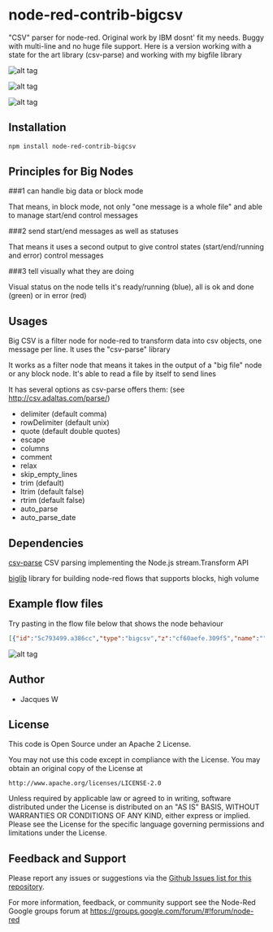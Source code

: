 # node-red-contrib-bigcsv

"CSV" parser for node-red. Original work by IBM dosnt' fit my needs. Buggy with multi-line and no huge file support. Here is a version working with a state for the art library (csv-parse) and working with my bigfile library

![alt tag](https://cloud.githubusercontent.com/assets/18165555/14587338/e2939d76-04b1-11e6-8f70-58620128fda8.png)

![alt tag](https://cloud.githubusercontent.com/assets/18165555/14587341/e5964910-04b1-11e6-8797-b70a6d12504e.png)

![alt tag](https://cloud.githubusercontent.com/assets/18165555/14587342/e79a420c-04b1-11e6-80fb-a3f4b33fa13d.png)

## Installation
```bash
npm install node-red-contrib-bigcsv
```

## Principles for Big Nodes
 
###1 can handle big data or block mode

  That means, in block mode, not only "one message is a whole file" and able to manage start/end control messages

###2 send start/end messages as well as statuses

  That means it uses a second output to give control states (start/end/running and error) control messages

###3 tell visually what they are doing

  Visual status on the node tells it's ready/running (blue), all is ok and done (green) or in error (red)

## Usages

Big CSV is a filter node for node-red to transform data into csv objects, one message per line. It uses the "csv-parse" library

It works as a filter node that means it takes in the output of a "big file" node or any block node. It's able to read a file by itself to send lines

It has several options as csv-parse offers them: (see http://csv.adaltas.com/parse/)

- delimiter (default comma)
- rowDelimiter (default unix)
- quote (default double quotes)
- escape
- columns
- comment
- relax
- skip_empty_lines
- trim (default)
- ltrim (default false)
- rtrim (default false)
- auto_parse
- auto_parse_date

## Dependencies

[csv-parse](https://www.npmjs.com/package/csv-parse) CSV parsing implementing the Node.js stream.Transform API

[biglib](https://www.npmjs.com/package/node-red-biglib) library for building node-red flows that supports blocks, high volume

## Example flow files

Try pasting in the flow file below that shows the node behaviour 

```json
[{"id":"5c793499.a386cc","type":"bigcsv","z":"cf60aefe.309f5","name":"","filename":"","x":337.5,"y":550,"wires":[[],[]]},{"id":"b0b0578.f4f4fa8","type":"comment","z":"cf60aefe.309f5","name":"Big CSV node sample usage","info":"","x":144,"y":31,"wires":[]},{"id":"da2bdbe4.25d428","type":"inject","z":"cf60aefe.309f5","name":"GO","topic":"","payload":"","payloadType":"str","repeat":"","crontab":"","once":false,"x":404.5,"y":92,"wires":[["83837399.7c7c9"]]},{"id":"83837399.7c7c9","type":"function","z":"cf60aefe.309f5","name":"sample data","func":"msg.control = { state: \"standalone\" }\nmsg.payload = \"Col1,Col2,Col3\\nVal1,\\\"Val\\\"\\\"3\\\"\\\"\\\",Val3\\nThis,is a,\\\"multi\\nline\\\"\\n1,2,2016-01-02\"\nreturn msg;","outputs":1,"noerr":0,"x":564.5,"y":190,"wires":[["d5028068.2afd8"]]},{"id":"c0204178.3fdfc","type":"debug","z":"cf60aefe.309f5","name":"csv object","active":true,"console":"false","complete":"payload","x":866,"y":214,"wires":[]},{"id":"7573e4df.8a8c1c","type":"debug","z":"cf60aefe.309f5","name":"status","active":true,"console":"false","complete":"control","x":854,"y":308,"wires":[]},{"id":"1e457465.e1ba8c","type":"inject","z":"cf60aefe.309f5","name":"GO with parsing","topic":"","payload":"","payloadType":"str","repeat":"","crontab":"","once":false,"x":130,"y":239,"wires":[["236dd58b.dc922a"]]},{"id":"fff60e88.0009f","type":"inject","z":"cf60aefe.309f5","name":"GO with no parsing","topic":"","payload":"","payloadType":"str","repeat":"","crontab":"","once":false,"x":139,"y":337,"wires":[["4807b771.b7f848"]]},{"id":"4807b771.b7f848","type":"function","z":"cf60aefe.309f5","name":"auto_parse=false","func":"msg.config = { auto_parse: false }\nreturn msg;","outputs":1,"noerr":0,"x":340,"y":283,"wires":[["83837399.7c7c9"]]},{"id":"236dd58b.dc922a","type":"function","z":"cf60aefe.309f5","name":"auto_parse=true","func":"msg.config = { auto_parse: true, auto_parse_date: true }\nreturn msg;","outputs":1,"noerr":0,"x":332,"y":190,"wires":[["83837399.7c7c9"]]},{"id":"1aa72d7d.e558d3","type":"comment","z":"cf60aefe.309f5","name":"This node accepts on the fly configuration","info":"","x":183.5,"y":154,"wires":[]},{"id":"278170bb.d87e9","type":"comment","z":"cf60aefe.309f5","name":"3 lines of data with 1 multi line","info":"","x":614,"y":153,"wires":[]},{"id":"46c3865c.b93c78","type":"comment","z":"cf60aefe.309f5","name":"control messages (start, stop, ...)","info":"","x":903,"y":351,"wires":[]},{"id":"c4a81b53.3b57e8","type":"comment","z":"cf60aefe.309f5","name":"One message per line","info":"","x":872,"y":257,"wires":[]},{"id":"83a730d6.7c58d","type":"comment","z":"cf60aefe.309f5","name":"Simple trigger","info":"","x":449,"y":54,"wires":[]},{"id":"71dc7730.8e2388","type":"inject","z":"cf60aefe.309f5","name":"GO with an error","topic":"","payload":"","payloadType":"str","repeat":"","crontab":"","once":false,"x":128,"y":431,"wires":[["38c0fe3c.c73f02"]]},{"id":"38c0fe3c.c73f02","type":"function","z":"cf60aefe.309f5","name":"Non existing file","func":"msg.payload = \"/A/Probably/Non/Existing/File\"\nreturn msg;","outputs":1,"noerr":0,"x":369,"y":431,"wires":[["d5028068.2afd8"]]},{"id":"d5028068.2afd8","type":"bigcsv","z":"cf60aefe.309f5","name":"","filename":"","x":634.5,"y":380,"wires":[["c0204178.3fdfc"],["7573e4df.8a8c1c"]]},{"id":"38e69bd0.c71964","type":"comment","z":"cf60aefe.309f5","name":"See the numbers...","info":"","x":365,"y":226,"wires":[]}]
```

![alt tag](https://cloud.githubusercontent.com/assets/18165555/14587343/ed9e67c8-04b1-11e6-9da5-600e1cda44b7.png)

## Author

  - Jacques W

## License

This code is Open Source under an Apache 2 License.

You may not use this code except in compliance with the License. You may obtain an original copy of the License at

    http://www.apache.org/licenses/LICENSE-2.0

Unless required by applicable law or agreed to in writing, software distributed under the License is distributed on an
"AS IS" BASIS, WITHOUT WARRANTIES OR CONDITIONS OF ANY KIND, either express or implied. Please see the
License for the specific language governing permissions and limitations under the License.

## Feedback and Support

Please report any issues or suggestions via the [Github Issues list for this repository](https://github.com/Jacques44/node-red-contrib-bigline/issues).

For more information, feedback, or community support see the Node-Red Google groups forum at https://groups.google.com/forum/#!forum/node-red


